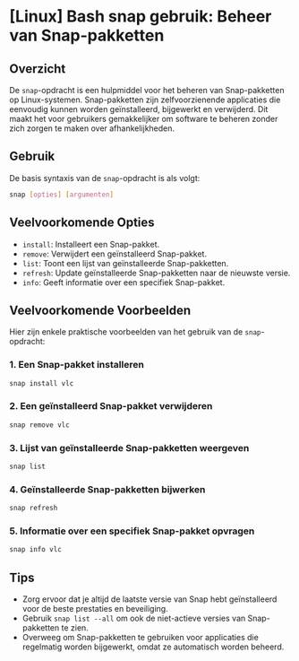 # [Linux] Bash snap gebruik: Beheer van Snap-pakketten

## Overzicht
De `snap`-opdracht is een hulpmiddel voor het beheren van Snap-pakketten op Linux-systemen. Snap-pakketten zijn zelfvoorzienende applicaties die eenvoudig kunnen worden geïnstalleerd, bijgewerkt en verwijderd. Dit maakt het voor gebruikers gemakkelijker om software te beheren zonder zich zorgen te maken over afhankelijkheden.

## Gebruik
De basis syntaxis van de `snap`-opdracht is als volgt:

```bash
snap [opties] [argumenten]
```

## Veelvoorkomende Opties
- `install`: Installeert een Snap-pakket.
- `remove`: Verwijdert een geïnstalleerd Snap-pakket.
- `list`: Toont een lijst van geïnstalleerde Snap-pakketten.
- `refresh`: Update geïnstalleerde Snap-pakketten naar de nieuwste versie.
- `info`: Geeft informatie over een specifiek Snap-pakket.

## Veelvoorkomende Voorbeelden
Hier zijn enkele praktische voorbeelden van het gebruik van de `snap`-opdracht:

### 1. Een Snap-pakket installeren
```bash
snap install vlc
```

### 2. Een geïnstalleerd Snap-pakket verwijderen
```bash
snap remove vlc
```

### 3. Lijst van geïnstalleerde Snap-pakketten weergeven
```bash
snap list
```

### 4. Geïnstalleerde Snap-pakketten bijwerken
```bash
snap refresh
```

### 5. Informatie over een specifiek Snap-pakket opvragen
```bash
snap info vlc
```

## Tips
- Zorg ervoor dat je altijd de laatste versie van Snap hebt geïnstalleerd voor de beste prestaties en beveiliging.
- Gebruik `snap list --all` om ook de niet-actieve versies van Snap-pakketten te zien.
- Overweeg om Snap-pakketten te gebruiken voor applicaties die regelmatig worden bijgewerkt, omdat ze automatisch worden beheerd.